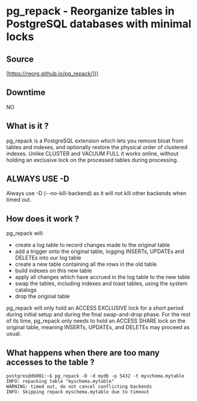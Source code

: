 # pg_repack - Reorganize tables in PostgreSQL databases with minimal locks

## Source
[https://reorg.github.io/pg_repack/]()

## Downtime
NO

## What is it ?
pg_repack is a PostgreSQL extension which lets you remove bloat from tables and indexes, and optionally restore the physical order of clustered indexes. Unlike CLUSTER and VACUUM FULL it works online, without holding an exclusive lock on the processed tables during processing. 

## ALWAYS USE -D
Always use -D (--no-kill-backend) as it will not kill other backends when timed out.

## How does it work ?
pg_repack will:

- create a log table to record changes made to the original table
- add a trigger onto the original table, logging INSERTs, UPDATEs and DELETEs into our log table
- create a new table containing all the rows in the old table
- build indexes on this new table
- apply all changes which have accrued in the log table to the new table
- swap the tables, including indexes and toast tables, using the system catalogs
- drop the original table

pg\_repack will only hold an ACCESS EXCLUSIVE lock for a short period during initial setup and during the final swap-and-drop phase. For the rest of its time, pg_repack only needs to hold an ACCESS SHARE lock on the original table, meaning INSERTs, UPDATEs, and DELETEs may proceed as usual.

## What happens when there are too many accesses to the table ?
```
postgres@db001:~$ pg_repack -D -d mydb -p 5432 -t myschema.mytable
INFO: repacking table "myschema.mytable"
WARNING: timed out, do not cancel conflicting backends
INFO: Skipping repack myschema.mytable due to timeout
```
